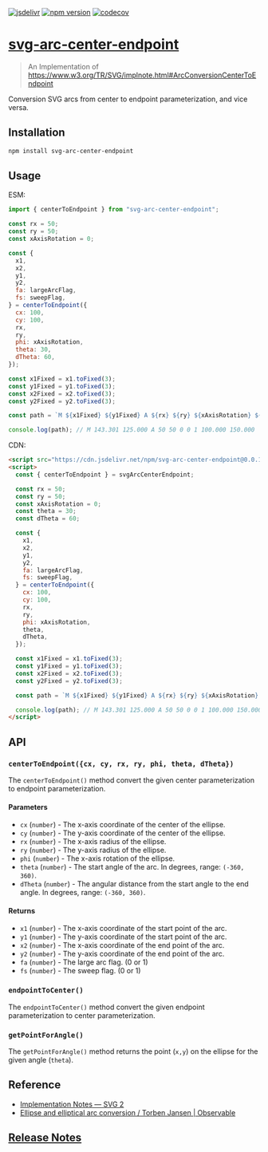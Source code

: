 [![jsdelivr][jsdelivr-badge]][jsdelivr-link]
[![npm version][fury-badge]][fury-link]
[![codecov][codecov-badge]][codecov-link]

# [svg-arc-center-endpoint](https://zjffun.github.io/svg-arc-center-endpoint/)

> An Implementation of https://www.w3.org/TR/SVG/implnote.html#ArcConversionCenterToEndpoint

Conversion SVG arcs from center to endpoint parameterization, and vice versa.

## Installation

```sh
npm install svg-arc-center-endpoint
```

## Usage

ESM:

```js
import { centerToEndpoint } from "svg-arc-center-endpoint";

const rx = 50;
const ry = 50;
const xAxisRotation = 0;

const {
  x1,
  x2,
  y1,
  y2,
  fa: largeArcFlag,
  fs: sweepFlag,
} = centerToEndpoint({
  cx: 100,
  cy: 100,
  rx,
  ry,
  phi: xAxisRotation,
  theta: 30,
  dTheta: 60,
});

const x1Fixed = x1.toFixed(3);
const y1Fixed = y1.toFixed(3);
const x2Fixed = x2.toFixed(3);
const y2Fixed = y2.toFixed(3);

const path = `M ${x1Fixed} ${y1Fixed} A ${rx} ${ry} ${xAxisRotation} ${largeArcFlag} ${sweepFlag} ${x2Fixed} ${y2Fixed}`;

console.log(path); // M 143.301 125.000 A 50 50 0 0 1 100.000 150.000
```

CDN:

```html
<script src="https://cdn.jsdelivr.net/npm/svg-arc-center-endpoint@0.0.1"></script>
<script>
  const { centerToEndpoint } = svgArcCenterEndpoint;

  const rx = 50;
  const ry = 50;
  const xAxisRotation = 0;
  const theta = 30;
  const dTheta = 60;

  const {
    x1,
    x2,
    y1,
    y2,
    fa: largeArcFlag,
    fs: sweepFlag,
  } = centerToEndpoint({
    cx: 100,
    cy: 100,
    rx,
    ry,
    phi: xAxisRotation,
    theta,
    dTheta,
  });

  const x1Fixed = x1.toFixed(3);
  const y1Fixed = y1.toFixed(3);
  const x2Fixed = x2.toFixed(3);
  const y2Fixed = y2.toFixed(3);

  const path = `M ${x1Fixed} ${y1Fixed} A ${rx} ${ry} ${xAxisRotation} ${largeArcFlag} ${sweepFlag} ${x2Fixed} ${y2Fixed}`;

  console.log(path); // M 143.301 125.000 A 50 50 0 0 1 100.000 150.000
</script>
```

## API

### `centerToEndpoint({cx, cy, rx, ry, phi, theta, dTheta})`

The `centerToEndpoint()` method convert the given center parameterization to endpoint parameterization.

#### Parameters

- `cx` (`number`) - The x-axis coordinate of the center of the ellipse.
- `cy` (`number`) - The y-axis coordinate of the center of the ellipse.
- `rx` (`number`) - The x-axis radius of the ellipse.
- `ry` (`number`) - The y-axis radius of the ellipse.
- `phi` (`number`) - The x-axis rotation of the ellipse.
- `theta` (`number`) - The start angle of the arc. In degrees, range: `(-360, 360)`.
- `dTheta` (`number`) - The angular distance from the start angle to the end angle. In degrees, range: `(-360, 360)`.

#### Returns

- `x1` (`number`) - The x-axis coordinate of the start point of the arc.
- `y1` (`number`) - The y-axis coordinate of the start point of the arc.
- `x2` (`number`) - The x-axis coordinate of the end point of the arc.
- `y2` (`number`) - The y-axis coordinate of the end point of the arc.
- `fa` (`number`) - The large arc flag. (0 or 1)
- `fs` (`number`) - The sweep flag. (0 or 1)

### `endpointToCenter()`

The `endpointToCenter()` method convert the given endpoint parameterization to center parameterization.

### `getPointForAngle()`

The `getPointForAngle()` method returns the point (`x,y`) on the ellipse for the given angle (`theta`).

## Reference

- [Implementation Notes — SVG 2](https://www.w3.org/TR/SVG/implnote.html)
- [Ellipse and elliptical arc conversion / Torben Jansen | Observable](https://observablehq.com/@toja/ellipse-and-elliptical-arc-conversion)

## [Release Notes](./CHANGELOG.md)

<!-- Definitions -->

[svg-arc-center-endpoint]: https://zjffun.github.io/svg-arc-center-endpoint/
[fury-link]: https://badge.fury.io/js/svg-arc-center-endpoint
[fury-badge]: https://badge.fury.io/js/svg-arc-center-endpoint.svg
[jsdelivr-link]: https://www.jsdelivr.com/package/npm/svg-arc-center-endpoint
[jsdelivr-badge]: https://data.jsdelivr.com/v1/package/npm/svg-arc-center-endpoint/badge
[codecov-badge]: https://codecov.io/gh/zjffun/svg-arc-center-endpoint/branch/main/graph/badge.svg
[codecov-link]: https://codecov.io/gh/zjffun/svg-arc-center-endpoint
